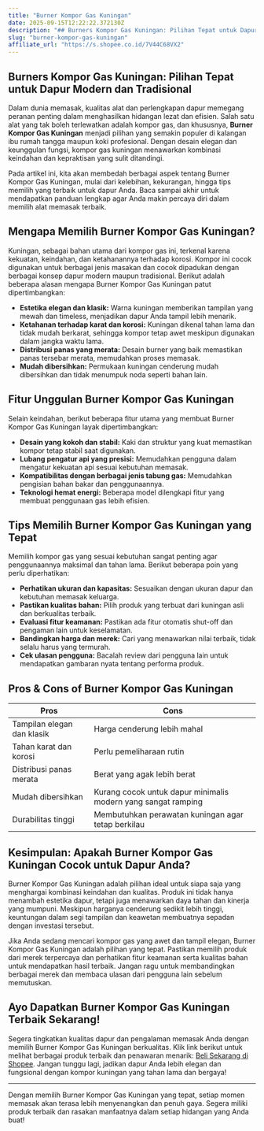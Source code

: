 ```yaml
---
title: "Burner Kompor Gas Kuningan"
date: 2025-09-15T12:22:22.372130Z
description: "## Burners Kompor Gas Kuningan: Pilihan Tepat untuk Dapur Modern dan Tradisional..."
slug: "burner-kompor-gas-kuningan"
affiliate_url: "https://s.shopee.co.id/7V44C68VX2"
---
```

## Burners Kompor Gas Kuningan: Pilihan Tepat untuk Dapur Modern dan Tradisional

Dalam dunia memasak, kualitas alat dan perlengkapan dapur memegang peranan penting dalam menghasilkan hidangan lezat dan efisien. Salah satu alat yang tak boleh terlewatkan adalah kompor gas, dan khususnya, **Burner Kompor Gas Kuningan** menjadi pilihan yang semakin populer di kalangan ibu rumah tangga maupun koki profesional. Dengan desain elegan dan keunggulan fungsi, kompor gas kuningan menawarkan kombinasi keindahan dan kepraktisan yang sulit ditandingi.

Pada artikel ini, kita akan membedah berbagai aspek tentang Burner Kompor Gas Kuningan, mulai dari kelebihan, kekurangan, hingga tips memilih yang terbaik untuk dapur Anda. Baca sampai akhir untuk mendapatkan panduan lengkap agar Anda makin percaya diri dalam memilih alat memasak terbaik.

## Mengapa Memilih Burner Kompor Gas Kuningan?

Kuningan, sebagai bahan utama dari kompor gas ini, terkenal karena kekuatan, keindahan, dan ketahanannya terhadap korosi. Kompor ini cocok digunakan untuk berbagai jenis masakan dan cocok dipadukan dengan berbagai konsep dapur modern maupun tradisional. Berikut adalah beberapa alasan mengapa Burner Kompor Gas Kuningan patut dipertimbangkan:

- **Estetika elegan dan klasik:** Warna kuningan memberikan tampilan yang mewah dan timeless, menjadikan dapur Anda tampil lebih menarik.
- **Ketahanan terhadap karat dan korosi:** Kuningan dikenal tahan lama dan tidak mudah berkarat, sehingga kompor tetap awet meskipun digunakan dalam jangka waktu lama.
- **Distribusi panas yang merata:** Desain burner yang baik memastikan panas tersebar merata, memudahkan proses memasak.
- **Mudah dibersihkan:** Permukaan kuningan cenderung mudah dibersihkan dan tidak menumpuk noda seperti bahan lain.

## Fitur Unggulan Burner Kompor Gas Kuningan

Selain keindahan, berikut beberapa fitur utama yang membuat Burner Kompor Gas Kuningan layak dipertimbangkan:

- **Desain yang kokoh dan stabil:** Kaki dan struktur yang kuat memastikan kompor tetap stabil saat digunakan.
- **Lubang pengatur api yang presisi:** Memudahkan pengguna dalam mengatur kekuatan api sesuai kebutuhan memasak.
- **Kompatibilitas dengan berbagai jenis tabung gas:** Memudahkan pengisian bahan bakar dan penggunaannya.
- **Teknologi hemat energi:** Beberapa model dilengkapi fitur yang membuat penggunaan gas lebih efisien.

## Tips Memilih Burner Kompor Gas Kuningan yang Tepat

Memilih kompor gas yang sesuai kebutuhan sangat penting agar penggunaannya maksimal dan tahan lama. Berikut beberapa poin yang perlu diperhatikan:

- **Perhatikan ukuran dan kapasitas:** Sesuaikan dengan ukuran dapur dan kebutuhan memasak keluarga.
- **Pastikan kualitas bahan:** Pilih produk yang terbuat dari kuningan asli dan berkualitas terbaik.
- **Evaluasi fitur keamanan:** Pastikan ada fitur otomatis shut-off dan pengaman lain untuk keselamatan.
- **Bandingkan harga dan merek:** Cari yang menawarkan nilai terbaik, tidak selalu harus yang termurah.
- **Cek ulasan pengguna:** Bacalah review dari pengguna lain untuk mendapatkan gambaran nyata tentang performa produk.

## Pros & Cons of Burner Kompor Gas Kuningan

| Pros                            | Cons                               |
|---------------------------------|-----------------------------------|
| Tampilan elegan dan klasik     | Harga cenderung lebih mahal     |
| Tahan karat dan korosi        | Perlu pemeliharaan rutin       |
| Distribusi panas merata       | Berat yang agak lebih berat    |
| Mudah dibersihkan            | Kurang cocok untuk dapur minimalis modern yang sangat ramping |
| Durabilitas tinggi           | Membutuhkan perawatan kuningan agar tetap berkilau |

## Kesimpulan: Apakah Burner Kompor Gas Kuningan Cocok untuk Dapur Anda?

Burner Kompor Gas Kuningan adalah pilihan ideal untuk siapa saja yang menghargai kombinasi keindahan dan kualitas. Produk ini tidak hanya menambah estetika dapur, tetapi juga menawarkan daya tahan dan kinerja yang mumpuni. Meskipun harganya cenderung sedikit lebih tinggi, keuntungan dalam segi tampilan dan keawetan membuatnya sepadan dengan investasi tersebut.

Jika Anda sedang mencari kompor gas yang awet dan tampil elegan, Burner Kompor Gas Kuningan adalah pilihan yang tepat. Pastikan memilih produk dari merek terpercaya dan perhatikan fitur keamanan serta kualitas bahan untuk mendapatkan hasil terbaik. Jangan ragu untuk membandingkan berbagai merek dan membaca ulasan dari pengguna lain sebelum memutuskan.

## Ayo Dapatkan Burner Kompor Gas Kuningan Terbaik Sekarang!

Segera tingkatkan kualitas dapur dan pengalaman memasak Anda dengan memilih Burner Kompor Gas Kuningan berkualitas. Klik link berikut untuk melihat berbagai produk terbaik dan penawaran menarik: [Beli Sekarang di Shopee](https://s.shopee.co.id/7V44C68VX2). Jangan tunggu lagi, jadikan dapur Anda lebih elegan dan fungsional dengan kompor kuningan yang tahan lama dan bergaya!

---

Dengan memilih Burner Kompor Gas Kuningan yang tepat, setiap momen memasak akan terasa lebih menyenangkan dan penuh gaya. Segera miliki produk terbaik dan rasakan manfaatnya dalam setiap hidangan yang Anda buat!